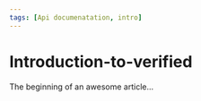 ```yaml
---
tags: [Api documenatation, intro]
---
```


# Introduction-to-verified

The beginning of an awesome article...
